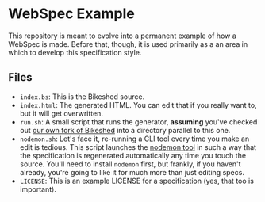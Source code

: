 
# WebSpec Example

This repository is meant to evolve into a permanent example of how a WebSpec is made. Before that,
though, it is used primarily as a an area in which to develop this specification style.

## Files

* `index.bs`: This is the Bikeshed source.
* `index.html`: The generated HTML. You can edit that if you really want to, but it will get 
overwritten.
* `run.sh`: A small script that runs the generator, **assuming** you've checked out
  [our own fork of Bikeshed](/webspecs/bikeshed) into a directory parallel to this one.
* `nodemon.sh`: Let's face it, re-running a CLI tool every time you make an edit is tedious. This
  script launches the [nodemon tool](http://nodemon.io/) in such a way that the specification is
  regenerated automatically any time you touch the source. You'll need to install `nodemon` first,
  but frankly, if you haven't already, you're going to like it for much more than just editing
  specs.
* `LICENSE`: This is an example LICENSE for a specification (yes, that too is important).

